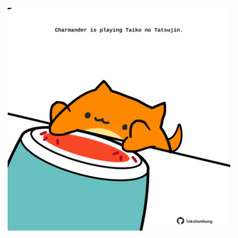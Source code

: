 <!-- built at 13/09/2022, 12:01:01 UTC -->
<p align="center">
  <img width="500" height="500" src="./ReadmeImage.svg">
</p>
